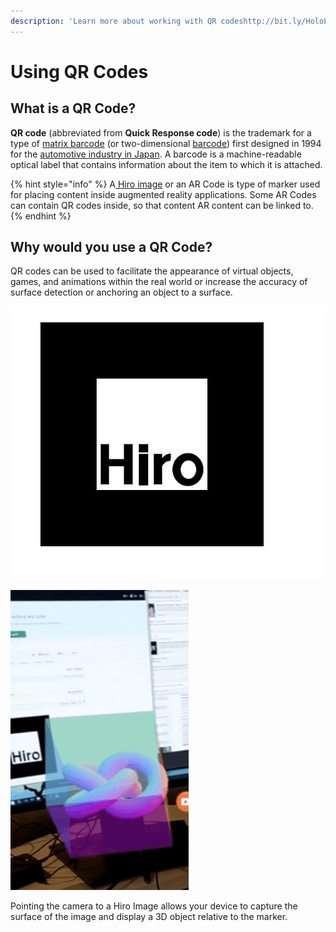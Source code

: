 ```yaml
---
description: 'Learn more about working with QR codeshttp://bit.ly/HoloLensQRCode'
---
```


# Using QR Codes

## What is a QR Code?

**QR code** \(abbreviated from **Quick Response code**\) is the trademark for a type of [matrix barcode](https://en.wikipedia.org/wiki/Matrix_barcode) \(or two-dimensional [barcode](https://en.wikipedia.org/wiki/Barcode)\) first designed in 1994 for the [automotive industry in Japan](https://en.wikipedia.org/wiki/Automotive_industry_in_Japan). A barcode is a machine-readable optical label that contains information about the item to which it is attached.

{% hint style="info" %}
 A[ Hiro image](https://en.wikipedia.org/wiki/Barcode#/media/File:Ar_code.png) or an AR Code is  type of marker used for placing content inside augmented reality applications. Some AR Codes can contain QR codes inside, so that content AR content can be linked to.
{% endhint %}

## Why would you use a QR Code?

QR codes can be used to facilitate the appearance of virtual objects, games, and animations within the real world or increase the accuracy of surface detection or anchoring an object to a surface.

![Hiro Image](../.gitbook/assets/hiro.jpg)

![3D object attached to Hiro image. ](../.gitbook/assets/arjs.gif)

Pointing the camera to a Hiro Image allows your device to capture the surface of the image and display a 3D object relative to the marker.

